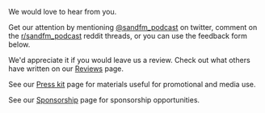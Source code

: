 We would love to hear from you.

Get our attention by mentioning [@sandfm_podcast](/twitter) on twitter, comment on the [r/sandfm_podcast](/reddit) reddit threads, or you can use the feedback form below.

We'd appreciate it if you would leave us a review. Check out what others have written on our [Reviews](/reviews) page.

See our [Press kit](/press-kit) page for materials useful for promotional and media use.

See our [Sponsorship](/sponsorship) page for sponsorship opportunities.
